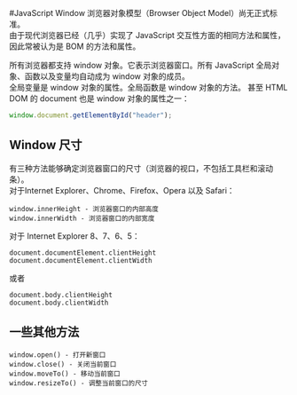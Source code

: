 #JavaScript Window
浏览器对象模型（Browser Object Model）尚无正式标准。	
由于现代浏览器已经（几乎）实现了 JavaScript 交互性方面的相同方法和属性，因此常被认为是 BOM 的方法和属性。	

所有浏览器都支持 window 对象。它表示浏览器窗口。所有 JavaScript 全局对象、函数以及变量均自动成为 window 对象的成员。	
全局变量是 window 对象的属性。全局函数是 window 对象的方法。
甚至 HTML DOM 的 document 也是 window 对象的属性之一：

```javascript
window.document.getElementById("header");
```

## **Window 尺寸**
有三种方法能够确定浏览器窗口的尺寸（浏览器的视口，不包括工具栏和滚动条）。		
对于Internet Explorer、Chrome、Firefox、Opera 以及 Safari：

```
window.innerHeight - 浏览器窗口的内部高度		
window.innerWidth - 浏览器窗口的内部宽度
```		
		
对于 Internet Explorer 8、7、6、5：

```
document.documentElement.clientHeight	
document.documentElement.clientWidth	
```	
	
或者	
	
```
document.body.clientHeight		
document.body.clientWidth
```		
## **一些其他方法**	
	
```
window.open() - 打开新窗口		
window.close() - 关闭当前窗口		
window.moveTo() - 移动当前窗口		
window.resizeTo() - 调整当前窗口的尺寸
```		

